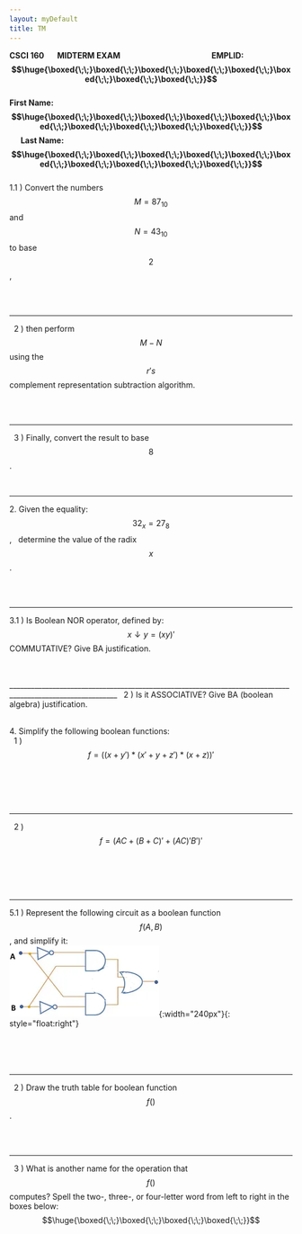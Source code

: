 ```yaml
---
layout: myDefault
title: TM
---
```

  
**CSCI 160 &nbsp; &nbsp; &nbsp; MIDTERM EXAM &nbsp; &nbsp; &nbsp; &nbsp; &nbsp; &nbsp; &nbsp; &nbsp;  &nbsp; &nbsp; &nbsp; &nbsp;  &nbsp; &nbsp; &nbsp; &nbsp; &nbsp; &nbsp; &nbsp; &nbsp; &nbsp; &nbsp; &nbsp; &nbsp; EMPLID: &nbsp;  $$\huge{\boxed{\;\;}\boxed{\;\;}\boxed{\;\;}\boxed{\;\;}\boxed{\;\;}\boxed{\;\;}\boxed{\;\;}\boxed{\;\;}}$$ <br/> First Name: &nbsp; $$\huge{\boxed{\;\;}\boxed{\;\;}\boxed{\;\;}\boxed{\;\;}\boxed{\;\;}\boxed{\;\;}\boxed{\;\;}\boxed{\;\;}\boxed{\;\;}\boxed{\;\;}}$$ &nbsp; &nbsp; &nbsp; Last Name: &nbsp; $$\huge{\boxed{\;\;}\boxed{\;\;}\boxed{\;\;}\boxed{\;\;}\boxed{\;\;}\boxed{\;\;}\boxed{\;\;}\boxed{\;\;}\boxed{\;\;}\boxed{\;\;}}$$**  
1\.1 )  Convert the numbers $$M = 87_{10}$$ and $$N = 43_{10}$$ to base $$2$$,  
  
<br/>  
<br/>  
  
____________________________________________________________________________________________________________  
 &nbsp; 2 )  then perform $$M-N$$ using the $$r's$$ complement representation subtraction algorithm.  
  
<br/>  
<br/>  
  
____________________________________________________________________________________________________________  
 &nbsp; 3 )  Finally, convert the result to base $$8$$.  
  
<br/>  
  
____________________________________________________________________________________________________________  
2\.  Given the equality: &nbsp; $$32_x = 27_8$$ , &nbsp; determine the value of the radix $$x$$.  
  
<br/>  
<br/>  
  
____________________________________________________________________________________________________________  
3\.1 )  Is Boolean NOR operator, defined by: $$x \downarrow y = (xy)'$$ COMMUTATIVE? Give BA justification.  
  
<br/>  
<br/>  
____________________________________________________________________________________________________________  
 &nbsp; 2 )  Is it ASSOCIATIVE? Give BA (boolean algebra) justification.  
  
<br/>  
<br/>
  
4\.  Simplify the following boolean functions:  
 &nbsp; 1 )  $$ f = ( ( x + y' ) * ( x' + y + z' ) * ( x + z ))' $$
  
<br/>  
<br/>  
<br/>  
<br/>  
  
____________________________________________________________________________________________________________  
 &nbsp; 2 )  $$f = (AC + (B + C)' + (AC)'B')'$$
  
<br/>  
<br/>  
<br/>  
<br/>  
  
____________________________________________________________________________________________________________  
5\.1 )  Represent the following circuit as a boolean function $$f(A,\, B)$$, and simplify it:  
![](XOR_basic_gates.png){:width="240px"}{: style="float:right"}  
<br>  
<br> 
<br> 
  
____________________________________________________________________________________________________________  
 &nbsp; 2 )  Draw the truth table for boolean function $$f()$$.  
  
<br/>  
<br/>  
  
____________________________________________________________________________________________________________  
 &nbsp; 3 )  What is another name for the operation that $$f()$$ computes?  Spell the two-, three-, or four-letter word from left to right in the boxes below:  
$$\huge{\boxed{\;\;}\boxed{\;\;}\boxed{\;\;}\boxed{\;\;}}$$
